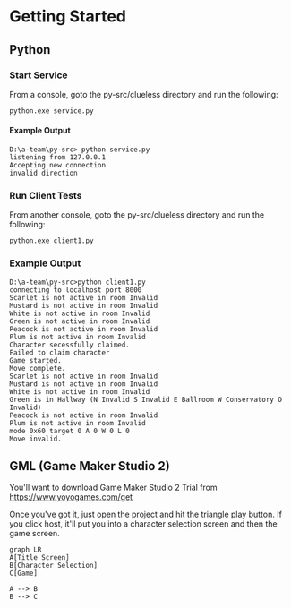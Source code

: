 # Getting Started
## Python
### Start Service
From a console, goto the py-src/clueless directory and run the following:

    python.exe service.py
#### Example Output

    D:\a-team\py-src> python service.py
    listening from 127.0.0.1
    Accepting new connection
    invalid direction

### Run Client Tests
From another console, goto the py-src/clueless directory and run the following:

    python.exe client1.py

### Example Output
    D:\a-team\py-src>python client1.py
    connecting to localhost port 8000
    Scarlet is not active in room Invalid
    Mustard is not active in room Invalid
    White is not active in room Invalid
    Green is not active in room Invalid
    Peacock is not active in room Invalid
    Plum is not active in room Invalid
    Character secessfully claimed.
    Failed to claim character
    Game started.
    Move complete.
    Scarlet is not active in room Invalid
    Mustard is not active in room Invalid
    White is not active in room Invalid
    Green is in Hallway (N Invalid S Invalid E Ballroom W Conservatory O Invalid)
    Peacock is not active in room Invalid
    Plum is not active in room Invalid
    mode 0x60 target 0 A 0 W 0 L 0
    Move invalid.
## GML (Game Maker Studio 2)
You'll want to download Game Maker Studio 2 Trial from https://www.yoyogames.com/get

Once you've got it, just open the project and hit the triangle play button. If you click host, it'll put you into a character selection screen and then the game screen.

```mermaid
graph LR
A[Title Screen]
B[Character Selection]
C[Game]

A --> B
B --> C
```
